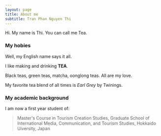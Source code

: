 ```yaml
---
layout: page
title: About me
subtitle: Tran Phan Nguyen Thi
---
```


Hi. My name is Thi. You can call me Tea. 

### My hobies

Well, my English name says it all. 

I like making and drinking **TEA**. 

Black teas, green teas, matcha, oonglong teas. All are my love. 

My favorite tea blend of all times is *Earl Grey* by Twinings. 

### My academic background

I am now a first year student of:
>Master's Course in Tourism Creation Studies, 
>Graduate School of International Media, Communication, and Tourism Studies, 
>Hokkaido Uiversity, 
>Japan
